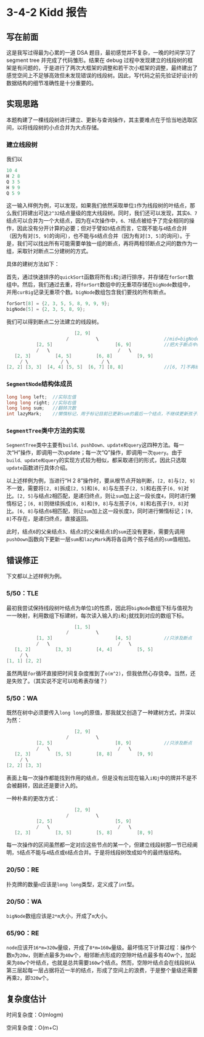# 3-4-2 Kidd 报告

## 写在前面

这是我写过得最为心累的一道 DSA 题目，最初感觉并不复杂，一晚的时间学习了 segment tree 并完成了代码雏形。结果在 debug 过程中发现建立的线段树的框架是有问题的，于是进行了两次大框架的调整和若干次小框架的调整，最终建出了感觉空间上不足够高效但未发现错误的线段树。因此，写代码之前先验证好设计的数据结构的细节准确性是十分重要的。

## 实现思路

本题构建了一棵线段树进行建立、更新与查询操作，其主要难点在于恰当地选取区间，以将线段树的小点合并为大点存储。

### 建立线段树

我们以

```c++
10 4
H 2 8
Q 3 5
H 9 9
Q 5 9
```

这一输入样例为例，可以发现，如果我们依然采取单位`1`作为线段树的叶结点，那么我们将建出可达`2^32`结点量级的庞大线段树。同时，我们还可以发现，其实`6、7`结点可以合并为一个大结点，因为在`4`次操作中，`6、7`结点被给予了完全相同的操作，因此没有分开计算的必要；但对于譬如`5`结点而言，它既不能与`4`结点合并（因为有对`[5, 9]`的询问），也不能与`6`结点合并（因为有对`[3, 5]`的询问）。于是，我们可以找出所有可能需要单独一组的断点，再将两相邻断点之间的数作为一组，采取针对断点二分建树的方式。

具体的建树方法如下：

首先，通过快速排序的`quickSort`函数将所有`i`和`j`进行排序，并存储在`forSort`数组中。然后，我们通过去重，将`forSort`数组中的无重项存储在`bigNode`数组中，并用`curBig`记录无重项个数。`bigNode`数组包含我们要找的所有断点。

```c++
forSort[8] = {2, 3, 5, 5, 8, 9, 9, 9};
bigNode[5] = {2, 3, 5, 8, 9};
```

我们可以得到断点二分法建立的线段树。

```c++
                         [2, 9]
                      /          \                        //mid=bigNode[3]=5
           [2, 5]                       [6, 9]            //把大于断点中间项的数都分到右结点
           /   \                         /   \
   [2, 3]         [4, 5]         [6, 8]         [9, 9]
     / \            / \            / \
[2, 2] [3, 3]  [4, 4] [5, 5]  [6, 7] [8, 8]               //[6, 7]不再继续向下分
```

### `SegmentNode`结构体成员

```c++
long long left;  //实际左值
long long right; //实际右值
long long sum;   //翻转次数
int lazyMark;    //懒惰标记，用于标记目前已更新sum的最后一个结点，不继续更新孩子结点的sum以提升效率
```

### `SegmentTree`类中方法的实现

`SegmentTree`类中主要有`build、pushDown、update和query`这四种方法。每一次“H”操作，即调用一次update；每一次“Q”操作，即调用一次`query`。由于`build、update和query`的实现方式较为相似，都采取递归的形式，因此只选取`update`函数进行具体介绍。

以上述样例为例，当进行“H 2 8”操作时，要从根节点开始判断，`[2, 8]`与`[2, 9]`不一致，需要将`[2, 8]`拆成`[2, 5]`和`[6, 8]`与左孩子`[2, 5]`和右孩子`[6, 9]`对比。`[2, 5]`与结点`2`相匹配，是递归终点，则让`sum`加上这一段长度`4`，同时进行懒惰标记；`[6, 8]`则继续拆成`[6, 8]`和`[9, 8]`与左孩子`[6, 8]`和右孩子`[9, 8]`对比。`[6, 8]`与结点`6`相匹配，则让`sum`加上这一段长度`3`，同时进行懒惰标记；`[9, 8]`不存在，是递归终点，直接返回。

此时，结点`6`的父亲结点`3`、结点`2`的父亲结点`1`的`sum`还没有更新，需要先调用`pushDown`函数向下更新一层`sum`和`lazyMark`再将各自两个孩子结点的`sum`值相加。

## 错误修正

下文都以上述样例为例。

### 5/50：TLE

最初我尝试保持线段树叶结点为单位`1`的性质，因此将`bigNode`数组下标与值视为一一映射，利用数组下标建树，每次读入输入的`i`和`j`就找到对应的数组下标。

```c++
                         [1, 5]
                      /          \                        
           [1, 3]                       [4, 5]            //只涉及断点
           /   \                         /   \
   [1, 2]         [3, 3]         [4, 4]         [5, 5]
     / \
[1, 1] [2, 2]
```

虽然两层`for`循环直接把时间复杂度推到了`o(m^2)`，但我依然心存侥幸。当然，还是失败了。（其实说不定可以哈希表存储？）

### 5/50：WA

既然在树中必须要传入`long long`的原值，那我就又创造了一种建树方式，并深以为然：

```c++
                         [2, 9]
                      /          \                        
           [2, 5]                       [8, 9]            //只涉及断点
           /   \                         /   \
   [2, 3]         [5, 5]         [8, 8]         [9, 9]
     / \
[2, 2] [3, 3]
```

表面上每一次操作都能找到作用的结点，但是没有出现在输入`i和j`中的牌并不是不会被翻转，因此还是要计入的。

一种朴素的更改方式：

```c++
                         [2, 9]
                      /          \                        
           [2, 5]                       [5, 9]
           /   \                         /   \
   [2, 3]         [3, 5]         [5, 8]         [8, 9]
```

每一次操作的区间虽然都一定对应这些节点的某一个，但建立线段树那一节已经阐明，`5`结点不能与`4`结点或`6`结点合并。于是将线段树改成如今的最终版结构。

### 20/50：RE

扑克牌的数量`n`应该是`long long`类型，定义成了`int`型。

### 20/50：WA

`bigNode`数组应该是`2*m`大小，开成了`m`大小。

### 65/90：RE

`node`应该开`16*m=320w`量级，开成了`8*m=160w`量级。最坏情况下计算过程：操作个数`m`为`20w`，则断点最多为`40w`个，相邻断点形成的空隙叶结点最多有40w个，加起来为`80w`个叶结点，也就是总共需要`160w`个结点。然而，空隙叶结点会在线段树从第三层起每一层占据将近一半的结点，形成了空间上的浪费，于是整个量级还需要再乘`2`，即`320w`个。

## 复杂度估计

时间复杂度：O(mlogm)

空间复杂度：O(m+C)